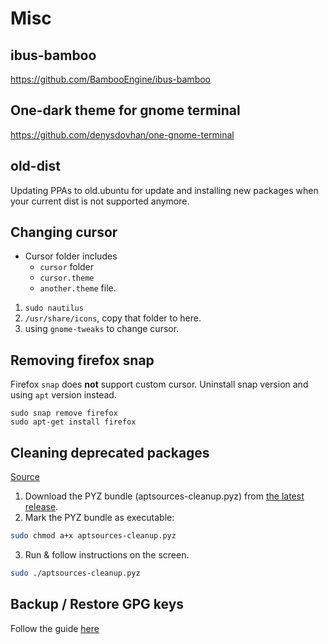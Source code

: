 # Misc
## ibus-bamboo
https://github.com/BambooEngine/ibus-bamboo

## One-dark theme for gnome terminal
https://github.com/denysdovhan/one-gnome-terminal

## old-dist
Updating PPAs to old.ubuntu for update and installing new packages when your current dist is not supported anymore.

## Changing cursor
- Cursor folder includes
  - `cursor` folder
  - `cursor.theme`
  - `another.theme` file.

1. `sudo nautilus`
2. `/usr/share/icons`, copy that folder to here.
3. using `gnome-tweaks` to change cursor.

## Removing firefox snap

Firefox `snap` does **not** support custom cursor. Uninstall snap version and using `apt` version instead.
```
sudo snap remove firefox
sudo apt-get install firefox
```

## Cleaning deprecated packages

[Source](https://askubuntu.com/a/762815)

1. Download the PYZ bundle (aptsources-cleanup.pyz) from [the latest release](https://github.com/davidfoerster/aptsources-cleanup/releases/latest).
2. Mark the PYZ bundle as executable:

```bash
sudo chmod a+x aptsources-cleanup.pyz
```

3. Run & follow instructions on the screen.

```bash
sudo ./aptsources-cleanup.pyz
```

## Backup / Restore GPG keys
Follow the guide [here](https://www.howtogeek.com/816878/how-to-back-up-and-restore-gpg-keys-on-linux/)
